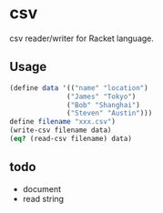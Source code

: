# csv

csv reader/writer for Racket language.

## Usage

```scheme
(define data '(("name" "location")
              ("James" "Tokyo")
              ("Bob" "Shanghai")
              ("Steven" "Austin")))
define filename "xxx.csv")
(write-csv filename data)
(eq? (read-csv filename) data)
```

## todo

- document
- read string
